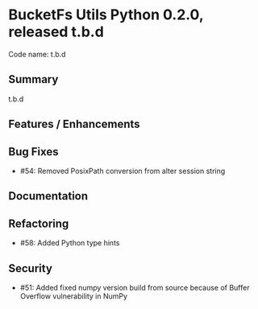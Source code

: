 # BucketFs Utils Python 0.2.0, released t.b.d
Code name: t.b.d

## Summary
 t.b.d

## Features / Enhancements

## Bug Fixes

  - #54: Removed PosixPath conversion from alter session string

## Documentation

## Refactoring

 - #58: Added Python type hints

## Security

 - #51: Added fixed numpy version build from source because of Buffer Overflow vulnerability in NumPy
 
